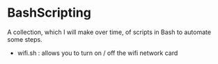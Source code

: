 # BashScripting
A collection, which I will make over time, of scripts in Bash to automate some steps.

* wifi.sh : allows you to turn on / off the wifi network card
